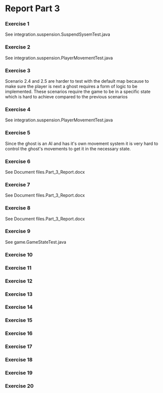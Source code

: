 # Report Part 3

### Exercise 1
See integration.suspension.SuspendSysemTest.java

### Exercise 2
See integration.suspension.PlayerMovementTest.java

### Exercise 3
Scenario 2.4 and 2.5 are harder to test with the default map because to make sure the player is next
a ghost requires a form of logic to be implemented. These scenarios require the game to be in a
specific state which is hard to achieve compared to the previous scenarios

### Exercise 4
See integration.suspension.PlayerMovementTest.java

### Exercise 5
Since the ghost is an AI and has it's own movement system it is very hard to control the ghost's
movements to get it in the necessary state.

### Exercise 6
See Document files.Part_3_Report.docx

### Exercise 7
See Document files.Part_3_Report.docx

### Exercise 8
See Document files.Part_3_Report.docx

### Exercise 9
See game.GameStateTest.java

### Exercise 10

### Exercise 11

### Exercise 12 
 
### Exercise 13

### Exercise 14

### Exercise 15

### Exercise 16

### Exercise 17

### Exercise 18

### Exercise 19

### Exercise 20